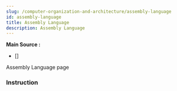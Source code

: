 ```yaml
---
slug: /computer-organization-and-architecture/assembly-language
id: assembly-language
title: Assembly Language
description: Assembly Language
---
```


**Main Source :**

- [] 

Assembly Language page

### Instruction
